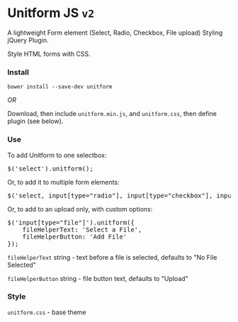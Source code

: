 # Unitform JS <code>v2</code>

A lightweight Form element (Select, Radio, Checkbox, File upload) Styling jQuery Plugin.

Style HTML forms with CSS.

### Install

<code>bower install --save-dev unitform</code>

*OR*

Download, then include <code>unitform.min.js</code>, and <code>unitform.css</code>, then define plugin (see below).

### Use

To add Unitform to one selectbox:

<pre>$('select').unitform();</pre>

Or, to add it to multiple form elements:

<pre>$('select, input[type="radio"], input[type="checkbox"], input[type="file"]').unitform();</pre>

Or, to add to an upload only, with custom options:

<pre>
$('input[type="file"]').unitform({
	fileHelperText: 'Select a File',
	fileHelperButton: 'Add File'
});
</pre>

<code>fileHelperText</code> string - text before a file is selected, defaults to "No File Selected"

<code>fileHelperButton</code> string - file button text, defaults to "Upload"

### Style

<code>unitform.css</code> - base theme